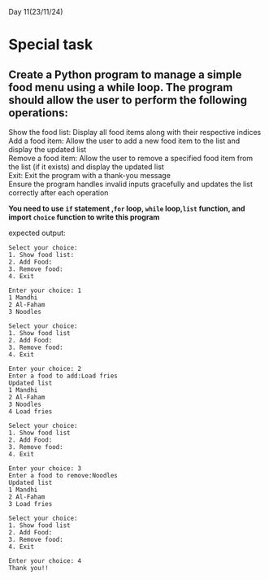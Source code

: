 Day 11(23/11/24)

# Special task

## Create a Python program to manage a simple food menu using a while loop. The program should allow the user to perform the following operations:

Show the food list: Display all food items along with their respective indices  
Add a food item: Allow the user to add a new food item to the list and display the updated list  
Remove a food item: Allow the user to remove a specified food item from the list (if it exists) and display the updated list  
Exit: Exit the program with a thank-you message  
Ensure the program handles invalid inputs gracefully and updates the list correctly after each operation  

**You need to use `if` statement ,`for` loop, `while` loop,`list` function, and import `choice` function to write this program**

expected output:
```
Select your choice:
1. Show food list:
2. Add Food: 
3. Remove food: 
4. Exit

Enter your choice: 1
1 Mandhi 
2 Al-Faham 
3 Noodles 

Select your choice:
1. Show food list
2. Add Food: 
3. Remove food: 
4. Exit

Enter your choice: 2
Enter a food to add:Load fries
Updated list
1 Mandhi 
2 Al-Faham 
3 Noodles 
4 Load fries 

Select your choice:
1. Show food list
2. Add Food: 
3. Remove food: 
4. Exit

Enter your choice: 3
Enter a food to remove:Noodles
Updated list
1 Mandhi 
2 Al-Faham 
3 Load fries 

Select your choice:
1. Show food list
2. Add Food: 
3. Remove food: 
4. Exit

Enter your choice: 4
Thank you!!
```
